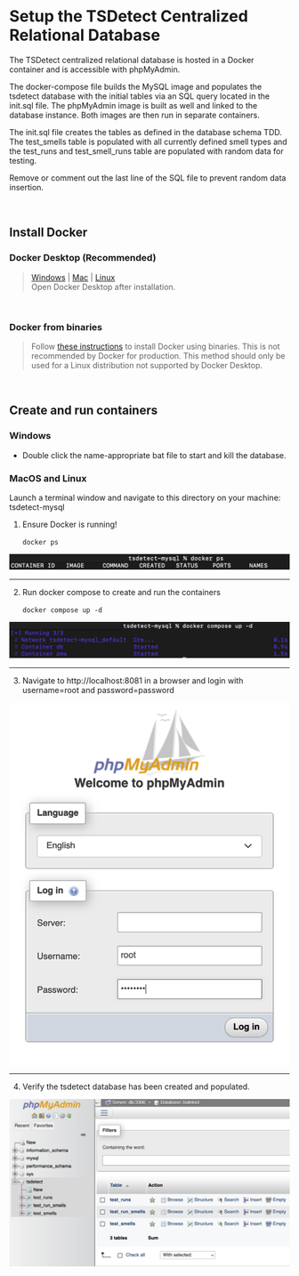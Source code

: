 # Setup the TSDetect Centralized Relational Database

The TSDetect centralized relational database is hosted in a Docker container and is accessible with phpMyAdmin.

The docker-compose file builds the MySQL image and populates the tsdetect database with the initial tables via an SQL query located in the init.sql file. The phpMyAdmin image is built as well and linked to the database instance. Both images are then run in separate containers.

The init.sql file creates the tables as defined in the database schema TDD. The test_smells table is populated with all currently defined smell types and the test_runs and test_smell_runs table are populated with random data for testing. 

Remove or comment out the last line of the SQL file to prevent random data insertion.

</br>

## Install Docker

### Docker Desktop (Recommended) 

> [Windows](https://docs.docker.com/desktop/install/windows-install/) | [Mac](https://docs.docker.com/desktop/install/mac-install/) | [Linux](https://docs.docker.com/desktop/install/linux-install/) </br> Open Docker Desktop after installation.

</br>

### Docker from binaries

> Follow [these instructions](https://docs.docker.com/engine/install/binaries/) to install Docker using binaries. This is not recommended by Docker for production. This method should only be used for a Linux distribution not supported by Docker Desktop.

</br>

## Create and run containers

### Windows

- Double click the name-appropriate bat file to start and kill the database.

### MacOS and Linux

Launch a terminal window and navigate to this directory on your machine: tsdetect-mysql

1.  Ensure Docker is running!

    `docker ps`

![docker ps](docs/docker_ps.png)

---

2. Run docker compose to create and run the containers 

    `docker compose up -d`

![docker compose](docs/docker_compose.png)

---

3. Navigate to http://localhost:8081 in a browser and login with username=root and password=password

![phpmyadmin](docs/phpmyadmin.png)

---

4. Verify the tsdetect database has been created and populated.

![phpmyadmin_tsdetect](docs/phpmyadmin_tsdetect.png)